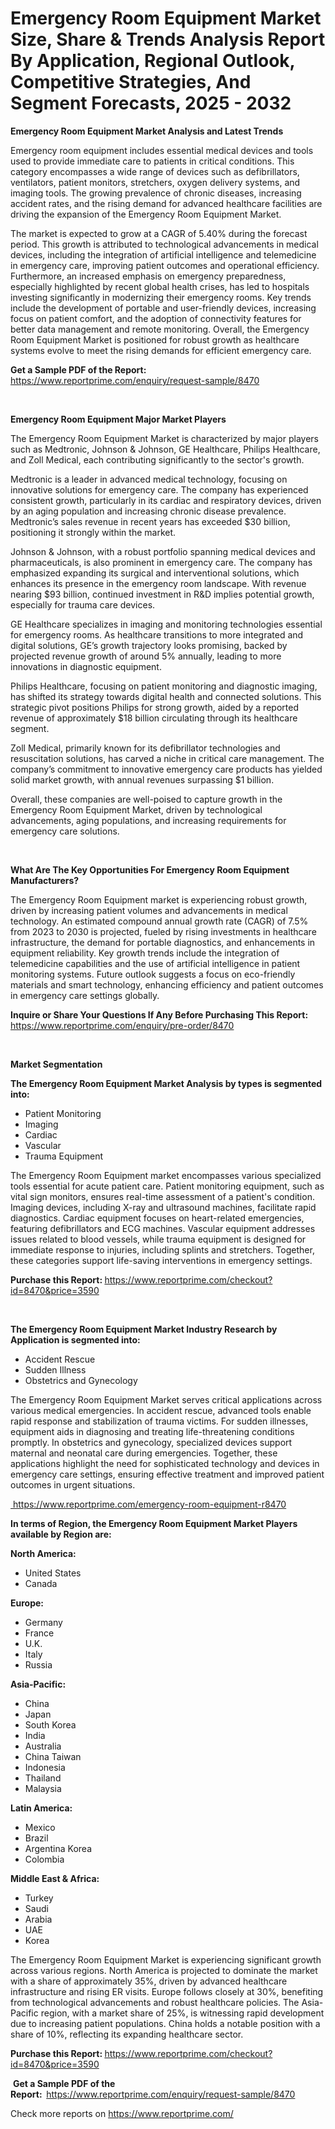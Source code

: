 <p><h1>Emergency Room Equipment Market Size, Share & Trends Analysis Report By Application, Regional Outlook, Competitive Strategies, And Segment Forecasts, 2025 - 2032</h1></p><p><strong>Emergency Room Equipment Market Analysis and Latest Trends</strong></p>
<p><p>Emergency room equipment includes essential medical devices and tools used to provide immediate care to patients in critical conditions. This category encompasses a wide range of devices such as defibrillators, ventilators, patient monitors, stretchers, oxygen delivery systems, and imaging tools. The growing prevalence of chronic diseases, increasing accident rates, and the rising demand for advanced healthcare facilities are driving the expansion of the Emergency Room Equipment Market. </p><p>The market is expected to grow at a CAGR of 5.40% during the forecast period. This growth is attributed to technological advancements in medical devices, including the integration of artificial intelligence and telemedicine in emergency care, improving patient outcomes and operational efficiency. Furthermore, an increased emphasis on emergency preparedness, especially highlighted by recent global health crises, has led to hospitals investing significantly in modernizing their emergency rooms. Key trends include the development of portable and user-friendly devices, increasing focus on patient comfort, and the adoption of connectivity features for better data management and remote monitoring. Overall, the Emergency Room Equipment Market is positioned for robust growth as healthcare systems evolve to meet the rising demands for efficient emergency care.</p></p>
<p><strong>Get a Sample PDF of the Report:&nbsp;</strong> <a href="https://www.reportprime.com/enquiry/request-sample/8470?utm_campaign=2298&utm_medium=2&utm_source=Github&utm_content=ia&utm_term=19032025&utm_id=emergency-room-equipment">https://www.reportprime.com/enquiry/request-sample/8470</a></p>
<p>&nbsp;</p>
<p><strong>Emergency Room Equipment Major Market Players</strong></p>
<p><p>The Emergency Room Equipment Market is characterized by major players such as Medtronic, Johnson & Johnson, GE Healthcare, Philips Healthcare, and Zoll Medical, each contributing significantly to the sector's growth. </p><p>Medtronic is a leader in advanced medical technology, focusing on innovative solutions for emergency care. The company has experienced consistent growth, particularly in its cardiac and respiratory devices, driven by an aging population and increasing chronic disease prevalence. Medtronic’s sales revenue in recent years has exceeded $30 billion, positioning it strongly within the market.</p><p>Johnson & Johnson, with a robust portfolio spanning medical devices and pharmaceuticals, is also prominent in emergency care. The company has emphasized expanding its surgical and interventional solutions, which enhances its presence in the emergency room landscape. With revenue nearing $93 billion, continued investment in R&D implies potential growth, especially for trauma care devices.</p><p>GE Healthcare specializes in imaging and monitoring technologies essential for emergency rooms. As healthcare transitions to more integrated and digital solutions, GE’s growth trajectory looks promising, backed by projected revenue growth of around 5% annually, leading to more innovations in diagnostic equipment.</p><p>Philips Healthcare, focusing on patient monitoring and diagnostic imaging, has shifted its strategy towards digital health and connected solutions. This strategic pivot positions Philips for strong growth, aided by a reported revenue of approximately $18 billion circulating through its healthcare segment.</p><p>Zoll Medical, primarily known for its defibrillator technologies and resuscitation solutions, has carved a niche in critical care management. The company’s commitment to innovative emergency care products has yielded solid market growth, with annual revenues surpassing $1 billion.</p><p>Overall, these companies are well-poised to capture growth in the Emergency Room Equipment Market, driven by technological advancements, aging populations, and increasing requirements for emergency care solutions.</p></p>
<p>&nbsp;</p>
<p><strong>What Are The Key Opportunities For Emergency Room Equipment Manufacturers?</strong></p>
<p><p>The Emergency Room Equipment market is experiencing robust growth, driven by increasing patient volumes and advancements in medical technology. An estimated compound annual growth rate (CAGR) of 7.5% from 2023 to 2030 is projected, fueled by rising investments in healthcare infrastructure, the demand for portable diagnostics, and enhancements in equipment reliability. Key growth trends include the integration of telemedicine capabilities and the use of artificial intelligence in patient monitoring systems. Future outlook suggests a focus on eco-friendly materials and smart technology, enhancing efficiency and patient outcomes in emergency care settings globally.</p></p>
<p><strong>Inquire or Share Your Questions If Any Before Purchasing This Report:</strong> <a href="https://www.reportprime.com/enquiry/pre-order/8470?utm_campaign=2298&utm_medium=2&utm_source=Github&utm_content=ia&utm_term=19032025&utm_id=emergency-room-equipment">https://www.reportprime.com/enquiry/pre-order/8470</a></p>
<p>&nbsp;</p>
<p><strong>Market Segmentation</strong></p>
<p><strong>The Emergency Room Equipment Market Analysis by types is segmented into:</strong></p>
<p><ul><li>Patient Monitoring</li><li>Imaging</li><li>Cardiac</li><li>Vascular</li><li>Trauma Equipment</li></ul></p>
<p><p>The Emergency Room Equipment market encompasses various specialized tools essential for acute patient care. Patient monitoring equipment, such as vital sign monitors, ensures real-time assessment of a patient's condition. Imaging devices, including X-ray and ultrasound machines, facilitate rapid diagnostics. Cardiac equipment focuses on heart-related emergencies, featuring defibrillators and ECG machines. Vascular equipment addresses issues related to blood vessels, while trauma equipment is designed for immediate response to injuries, including splints and stretchers. Together, these categories support life-saving interventions in emergency settings.</p></p>
<p><strong>Purchase this Report:&nbsp;</strong><a href="https://www.reportprime.com/checkout?id=8470&price=3590&utm_campaign=2298&utm_medium=2&utm_source=Github&utm_content=ia&utm_term=19032025&utm_id=emergency-room-equipment">https://www.reportprime.com/checkout?id=8470&price=3590</a></p>
<p>&nbsp;</p>
<p><strong>The Emergency Room Equipment Market Industry Research by Application is segmented into:</strong></p>
<p><ul><li>Accident Rescue</li><li>Sudden Illness</li><li>Obstetrics and Gynecology</li></ul></p>
<p><p>The Emergency Room Equipment Market serves critical applications across various medical emergencies. In accident rescue, advanced tools enable rapid response and stabilization of trauma victims. For sudden illnesses, equipment aids in diagnosing and treating life-threatening conditions promptly. In obstetrics and gynecology, specialized devices support maternal and neonatal care during emergencies. Together, these applications highlight the need for sophisticated technology and devices in emergency care settings, ensuring effective treatment and improved patient outcomes in urgent situations.</p></p>
<p><a href="https://www.reportprime.com/emergency-room-equipment-r8470?utm_campaign=2298&utm_medium=2&utm_source=Github&utm_content=ia&utm_term=19032025&utm_id=emergency-room-equipment">&nbsp;https://www.reportprime.com/emergency-room-equipment-r8470</a></p>
<p><strong>In terms of Region, the Emergency Room Equipment Market Players available by Region are:</strong></p>
<p>
    <p> <strong> North America: </strong>
        <ul>
            <li>United States</li>
            <li>Canada</li>
        </ul>
        </p> 
    <p> <strong> Europe: </strong>
        <ul>
            <li>Germany</li>
            <li>France</li>
            <li>U.K.</li>
            <li>Italy</li>
            <li>Russia</li>
        </ul>
        </p> 
    <p> <strong> Asia-Pacific: </strong>
        <ul>
            <li>China</li>
            <li>Japan</li>
            <li>South Korea</li>
            <li>India</li>
            <li>Australia</li>
            <li>China Taiwan</li>
            <li>Indonesia</li>
            <li>Thailand</li>
            <li>Malaysia</li>
        </ul>
        </p> 
    <p> <strong> Latin America: </strong>
        <ul>
            <li>Mexico</li>
            <li>Brazil</li>
            <li>Argentina Korea</li>
            <li>Colombia</li>
        </ul>
        </p> 
    <p> <strong> Middle East & Africa: </strong>
        <ul>
            <li>Turkey</li>
            <li>Saudi</li>
            <li>Arabia</li>
            <li>UAE</li>
            <li>Korea</li>
        </ul>
    </p>
    </p>
<p><p>The Emergency Room Equipment Market is experiencing significant growth across various regions. North America is projected to dominate the market with a share of approximately 35%, driven by advanced healthcare infrastructure and rising ER visits. Europe follows closely at 30%, benefiting from technological advancements and robust healthcare policies. The Asia-Pacific region, with a market share of 25%, is witnessing rapid development due to increasing patient populations. China holds a notable position with a share of 10%, reflecting its expanding healthcare sector.</p></p>
<p><strong>Purchase this Report: </strong><a href="https://www.reportprime.com/checkout?id=8470&price=3590&utm_campaign=2298&utm_medium=2&utm_source=Github&utm_content=ia&utm_term=19032025&utm_id=emergency-room-equipment">https://www.reportprime.com/checkout?id=8470&price=3590</a></p>
<p>&nbsp;<strong>Get a Sample PDF of the Report:&nbsp;&nbsp;</strong><a href="https://www.reportprime.com/enquiry/request-sample/8470?utm_campaign=2298&utm_medium=2&utm_source=Github&utm_content=ia&utm_term=19032025&utm_id=emergency-room-equipment">https://www.reportprime.com/enquiry/request-sample/8470</a></p>
<p><strong></strong></p>
<p>Check more reports on <a href="https://www.reportprime.com/?utm_campaign=2298&utm_medium=2&utm_source=Github&utm_content=ia&utm_term=19032025&utm_id=emergency-room-equipment">https://www.reportprime.com/</a></p>